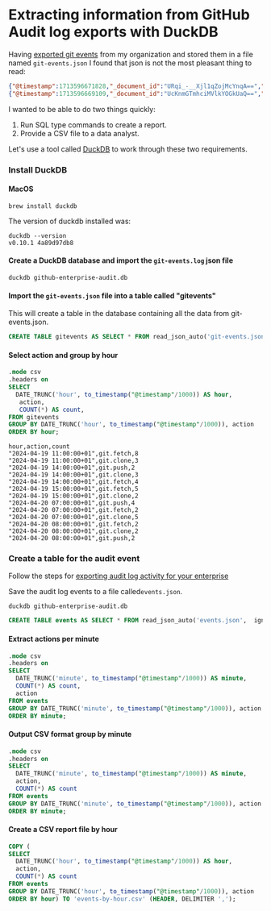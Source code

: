 # Extracting information from GitHub Audit log exports with DuckDB

Having [exported git events](https://docs.github.com/en/enterprise-cloud@latest/admin/monitoring-activity-in-your-enterprise/reviewing-audit-logs-for-your-enterprise/exporting-audit-log-activity-for-your-enterprise#exporting-git-events-data) from my organization and stored them in a file named `git-events.json` I found that json is not the most pleasant thing to read:

```json
{"@timestamp":1713596671828,"_document_id":"URqi_-__Xjl1qZojMcYnqA==","action":"git.fetch","actor":"datadog-forest-town[bot]","actor_id":111058333,"actor_ip":"44.192.28.48","actor_location":{"country_code":"US"},"business":"gm3dmo-enterprise-cloud-testing","business_id":3082,"external_id":"","hashed_token":"j7TxdJbRhfNhkIOs67EXYceuX0EXL+du673X+6QYSow=","org":"forest-town","org_id":86825428,"programmatic_access_type":"GitHub App server-to-server token","repo":"forest-town/repo-2079435","repository":"forest-town/repo-2079435","repository_public":false,"token_id":0,"transport_protocol":1,"transport_protocol_name":"http","user":"","user_agent":"go-git/5.x","user_id":0}
{"@timestamp":1713596669109,"_document_id":"UcKnmGTmhciMVlkYOGkUaQ==","action":"git.push","actor":"github-actions[bot]","actor_id":41898282,"actor_ip":"20.57.77.4","actor_location":{"country_code":"US"},"business":"gm3dmo-enterprise-cloud-testing","business_id":3082,"external_id":"","hashed_token":"EJmtcbNI26UXIHgh0fnmlmRsDcqsW6y9zLP4xwk9S+s=","org":"forest-town","org_id":86825428,"programmatic_access_type":"GitHub App server-to-server token","repo":"forest-town/repo-2079435","repository":"forest-town/repo-2079435","repository_public":false,"token_id":0,"transport_protocol":1,"transport_protocol_name":"http","user":"","user_agent":"git/2.43.2","user_id":0}
```

I wanted to be able to do two things quickly:

1. Run SQL type commands to create a report.
2. Provide a CSV file to a data analyst.

Let's use a tool called [DuckDB](https://duckdb.org/) to work through these two requirements.

### Install DuckDB

#### MacOS

```
brew install duckdb
```

The version of duckdb installed was:

```
duckdb --version
v0.10.1 4a89d97db8
```

#### Create a DuckDB database and import the `git-events.log` json file

```
duckdb github-enterprise-audit.db
```

#### Import the `git-events.json` file into a table called "gitevents"
This will create a table in the database containing all the data from git-events.json.

```sql
CREATE TABLE gitevents AS SELECT * FROM read_json_auto('git-events.json');
```

#### Select action and group by hour

```sql
.mode csv
.headers on
SELECT
  DATE_TRUNC('hour', to_timestamp("@timestamp"/1000)) AS hour,
   action,
   COUNT(*) AS count,
FROM gitevents
GROUP BY DATE_TRUNC('hour', to_timestamp("@timestamp"/1000)), action
ORDER BY hour;
```

```
hour,action,count
"2024-04-19 11:00:00+01",git.fetch,8
"2024-04-19 11:00:00+01",git.clone,3
"2024-04-19 14:00:00+01",git.push,2
"2024-04-19 14:00:00+01",git.clone,3
"2024-04-19 14:00:00+01",git.fetch,4
"2024-04-19 15:00:00+01",git.fetch,5
"2024-04-19 15:00:00+01",git.clone,2
"2024-04-20 07:00:00+01",git.push,4
"2024-04-20 07:00:00+01",git.fetch,2
"2024-04-20 07:00:00+01",git.clone,5
"2024-04-20 08:00:00+01",git.fetch,2
"2024-04-20 08:00:00+01",git.clone,2
"2024-04-20 08:00:00+01",git.push,2
```

### Create a table for the audit event
Follow the steps for [exporting audit log activity for your enterprise](
https://docs.github.com/en/enterprise-cloud@latest/admin/monitoring-activity-in-your-enterprise/reviewing-audit-logs-for-your-enterprise/exporting-audit-log-activity-for-your-enterprise#exporting-audit-log-data)

Save the audit log events to a file called`events.json`.

```
duckdb github-enterprise-audit.db
```

```sql
CREATE TABLE events AS SELECT * FROM read_json_auto('events.json',  ignore_errors=true);
```

#### Extract actions per minute

```sql
.mode csv
.headers on
SELECT
  DATE_TRUNC('minute', to_timestamp("@timestamp"/1000)) AS minute,
  COUNT(*) AS count,
  action
FROM events
GROUP BY DATE_TRUNC('minute', to_timestamp("@timestamp"/1000)), action
ORDER BY minute;
```

#### Output CSV format group by minute

```sql
.mode csv
.headers on
SELECT
  DATE_TRUNC('minute', to_timestamp("@timestamp"/1000)) AS minute,
  action,
  COUNT(*) AS count
FROM events
GROUP BY DATE_TRUNC('minute', to_timestamp("@timestamp"/1000)), action
ORDER BY minute;
```

#### Create a CSV report file by hour

```sql
COPY (
SELECT
  DATE_TRUNC('hour', to_timestamp("@timestamp"/1000)) AS hour,
  action,
  COUNT(*) AS count
FROM events
GROUP BY DATE_TRUNC('hour', to_timestamp("@timestamp"/1000)), action
ORDER BY hour) TO 'events-by-hour.csv' (HEADER, DELIMITER ',');
```
